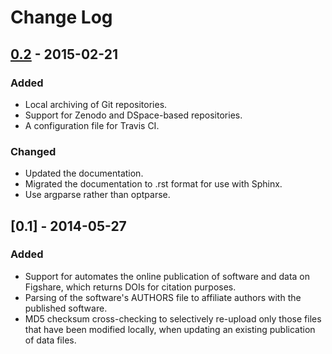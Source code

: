 # Change Log

## [0.2] - 2015-02-21

### Added
- Local archiving of Git repositories.
- Support for Zenodo and DSpace-based repositories.
- A configuration file for Travis CI.

### Changed
- Updated the documentation.
- Migrated the documentation to .rst format for use with Sphinx.
- Use argparse rather than optparse.

## [0.1] - 2014-05-27

### Added
- Support for automates the online publication of software and data on Figshare, which returns DOIs for citation purposes.
- Parsing of the software's AUTHORS file to affiliate authors with the published software.
- MD5 checksum cross-checking to selectively re-upload only those files that have been modified locally, when updating an existing publication of data files.

[0.2]: https://github.com/pyrdm/pyrdm/compare/v0.1...v0.2
